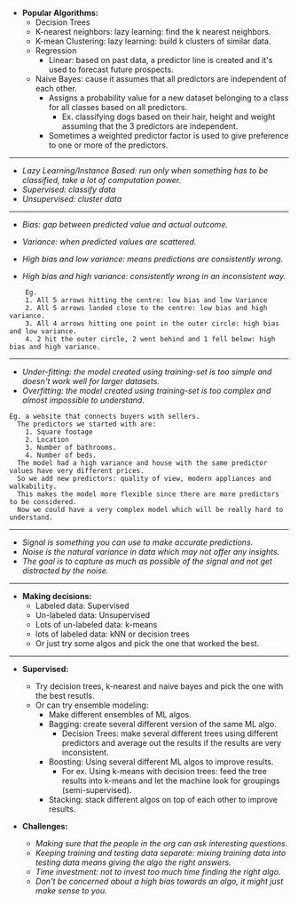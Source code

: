 * **Popular Algorithms:**
  * Decision Trees
  * K-nearest neighbors: lazy learning: find the k nearest neighbors.
  * K-mean Clustering: lazy learning: build k clusters of similar data.
  * Regression
    * Linear: based on past data, a predictor line is created and it's used to forecast future prospects.
  * Naive Bayes: cause it assumes that all predictors are independent of each other.
    * Assigns a probability value for a new dataset belonging to a class for all classes based on all predictors.
       * Ex. classifying dogs based on their hair, height and weight assuming that the 3 predictors are independent.
    * Sometimes a weighted predictor factor is used to give preference to one or more of the predictors.
---- 

* *Lazy Learning/Instance Based: run only when something has to be classified, take a lot of computation power.*
* *Supervised: classify data*
* *Unsupervised: cluster data*
----
* *Bias: gap between predicted value and actual outcome.*
* *Variance: when predicted values are scattered.*

* *High bias and low variance: means predictions are consistently wrong.*
* *High bias and high variance: consistently wrong in an inconsistent way.*
```
    Eg.
    1. All 5 arrows hitting the centre: low bias and low Variance
    2. All 5 arrows landed close to the centre: low bias and high variance.
    3. All 4 arrows hitting one point in the outer circle: high bias and low variance.
    4. 2 hit the outer circle, 2 went behind and 1 fell below: high bias and high variance.
```
----
* *Under-fitting: the model created using training-set is too simple and doesn't work well for larger datasets.*
* *Overfitting: the model created using training-set is too complex and almost impossible to understand.*
```
Eg. a website that connects buyers with sellers.
  The predictors we started with are:
    1. Square footage
    2. Location
    3. Number of bathrooms.
    4. Number of beds.
  The model had a high variance and house with the same predictor values have very different prices.
  So we add new predictors: quality of view, modern appliances and walkability.
  This makes the model more flexible since there are more predictors to be considered.
  Now we could have a very complex model which will be really hard to understand.
```
----

* *Signal is something you can use to make accurate predictions.*
* *Noise is the natural variance in data which may not offer any insights.*
* *The goal is to capture as much as possible of the signal and not get distracted by the noise.*
----
* **Making decisions:**
  * Labeled data: Supervised
  * Un-labeled data: Unsupervised
  * Lots of un-labeled data: k-means
  * lots of labeled data: kNN or decision trees
  * Or just try some algos and pick the one that worked the best.
--- 
* **Supervised:**
  * Try decision trees, k-nearest and naive bayes and pick the one with the best resutls.
  * Or can try ensemble modeling:
    + Make different ensembles of ML algos.
    + Bagging: create several different version of the same ML algo.
      - Decision Trees: make several different trees using different predictors
        and average out the results if the results are very inconsistent.
    + Boosting: Using several different ML algos to improve results.
      - For ex. Using k-means with decision trees: feed the tree results into k-means
        and let the machine look for groupings (semi-supervised).
    + Stacking: stack different algos on top of each other to improve results.

* **Challenges:**
  * *Making sure that the people in the org can ask interesting questions.*
  * *Keeping training and testing data separate: mixing training data into testing data means giving the algo the right answers.*
  * *Time investment: not to invest too much time finding the right algo.*
  * *Don't be concerned about a high bias towards an algo, it might just make sense to you.*